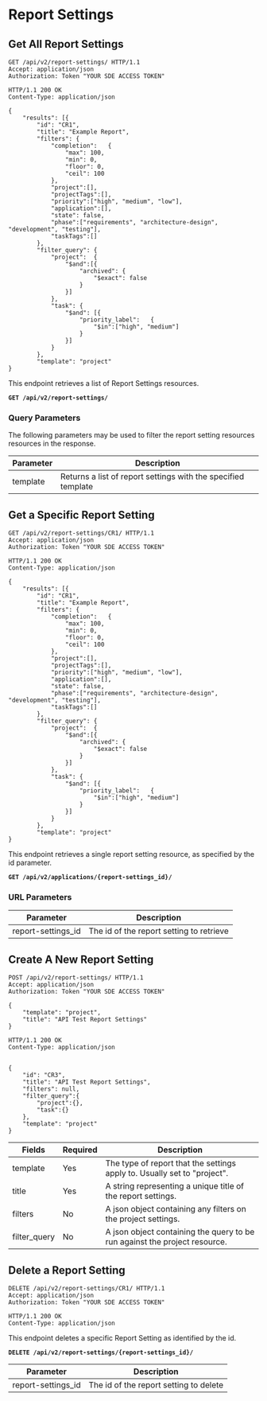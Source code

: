 # Report Settings

## Get All Report Settings

```http
GET /api/v2/report-settings/ HTTP/1.1
Accept: application/json
Authorization: Token "YOUR SDE ACCESS TOKEN"
```
```http
HTTP/1.1 200 OK
Content-Type: application/json

{
    "results": [{
        "id": "CR1",
        "title": "Example Report",
        "filters": {
            "completion":   {
                "max": 100,
                "min": 0,
                "floor": 0,
                "ceil": 100
            },
            "project":[],
            "projectTags":[],
            "priority":["high", "medium", "low"],
            "application":[],
            "state": false,
            "phase":["requirements", "architecture-design", "development", "testing"],
            "taskTags":[]
        },
        "filter_query": {
            "project":  {
                "$and":[{
                    "archived": {
                        "$exact": false
                    }
                }]
            },
            "task": {
                "$and": [{
                    "priority_label":   {
                        "$in":["high", "medium"]
                    }
                }]
            }
        },
        "template": "project"
}

```

This endpoint retrieves a list of Report Settings resources.

**`GET /api/v2/report-settings/`**

### Query Parameters

The following parameters may be used to filter the report setting resources resources in the response.

Parameter | Description
----------|-----------------------------
template  | Returns a list of report settings with the specified template

## Get a Specific Report Setting

```http
GET /api/v2/report-settings/CR1/ HTTP/1.1
Accept: application/json
Authorization: Token "YOUR SDE ACCESS TOKEN"
```

```http
HTTP/1.1 200 OK
Content-Type: application/json

{
    "results": [{
        "id": "CR1",
        "title": "Example Report",
        "filters": {
            "completion":   {
                "max": 100,
                "min": 0,
                "floor": 0,
                "ceil": 100
            },
            "project":[],
            "projectTags":[],
            "priority":["high", "medium", "low"],
            "application":[],
            "state": false,
            "phase":["requirements", "architecture-design", "development", "testing"],
            "taskTags":[]
        },
        "filter_query": {
            "project":  {
                "$and":[{
                    "archived": {
                        "$exact": false
                    }
                }]
            },
            "task": {
                "$and": [{
                    "priority_label":   {
                        "$in":["high", "medium"]
                    }
                }]
            }
        },
        "template": "project"
}

```

This endpoint retrieves a single report setting resource, as specified by the id parameter.

**`GET /api/v2/applications/{report-settings_id}/`**

### URL Parameters

Parameter          | Description
-------------------| ---------------
report-settings_id | The id of the report setting to retrieve

## Create A New Report Setting

```http
POST /api/v2/report-settings/ HTTP/1.1
Accept: application/json
Authorization: Token "YOUR SDE ACCESS TOKEN"

{
    "template": "project",
    "title": "API Test Report Settings"
}
```

```http
HTTP/1.1 200 OK
Content-Type: application/json


{
    "id": "CR3",
    "title": "API Test Report Settings",
    "filters": null,
    "filter_query":{
        "project":{},
        "task":{}
    },
    "template": "project"
}
```

Fields        | Required | Description
--------------|----------|-------------
template      | Yes      | The type of report that the settings apply to.  Usually set to "project".
title         | Yes      | A string representing a unique title of the report settings.
filters       | No       | A json object containing any filters on the project settings.
filter_query  | No       | A json object containing the query to be run against the project resource.

## Delete a Report Setting

```http
DELETE /api/v2/report-settings/CR1/ HTTP/1.1
Accept: application/json
Authorization: Token "YOUR SDE ACCESS TOKEN"
```
```http
HTTP/1.1 200 OK
Content-Type: application/json
```

This endpoint deletes a specific Report Setting as identified by the id.

**`DELETE /api/v2/report-settings/{report-settings_id}/`**

Parameter          | Description
-------------------| ---------------
report-settings_id | The id of the report setting to delete

